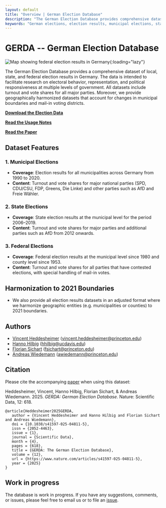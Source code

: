 ```yaml
---
layout: default
title: "Overview | German Election Database"
description: "The German Election Database provides comprehensive datasets of local, state, and federal election results in Germany for research on electoral behavior. Bundestagswahlergebnissen, Landeswahlergebnissen und Kommunalwahlergebnissen in Deutschland, die die Forschung zu Wahlverhalten, politischer Repräsentation und politischer Reaktionsfähigkeit ermöglicht."
keywords: "German elections, election results, municipal elections, state elections, federal elections, political science data, GERDA, Deutsche Wahlen, Wahlergebnisse, Kommunalwahlen, Landtagswahlen, Bundestagswahlen, Politikwissenschaftliche Daten"
---
```


# GERDA -- German Election Database

<meta name="viewport" content="width=device-width, initial-scale=1.0">
<meta name="author" content="Hanno Hilbig, Vincent Heddesheimer, Florian Sichart, Andreas Wiedemann">
<meta property="og:title" content="GERDA: German Election Database">
<meta property="og:image" content="https://german-elections.com/assets/images/map_elec_fed_combined.png"><meta property="og:url" content="https://german-elections.com/">
<meta name="twitter:card" content="summary_large_image">
<link rel="canonical" href="https://german-elections.com/">

<script type="application/ld+json">
{
  "@context": "https://schema.org",
  "@type": "Dataset",
  "name": "GERDA -- German Election Database",
  "description": "Comprehensive dataset of local, state, and federal election results in Germany, facilitating research on electoral behavior, representation, and political responsiveness. Umfassende Datenbank von: Bundestagswahlergebnissen, Landeswahlergebnissen und Kommunalwahlergebnissen in Deutschland, die die Forschung zu Wahlverhalten, politischer Repräsentation und politischer Reaktionsfähigkeit ermöglicht.",
  "url": "https://german-elections.com",
  "creator": {
    "@type": "Person",
    "name": ["Hanno Hilbig", "Vincent Heddesheimer", "Florian Sichart", "Andreas Wiedemann"]
  },
  "license": "https://creativecommons.org/licenses/by/4.0/",
  "keywords": "German elections, election results, municipal elections, state elections, federal elections, political science data, GERDA, Deutsche Wahlen, Wahlergebnisse, Kommunalwahlen, Landtagswahlen, Bundestagswahlen, Politikwissenschaftliche Daten"
}
</script>

![](/assets/images/map_elec_fed_combined.png "Map showing federal election results in Germany"){:loading="lazy"}

The German Election Database provides a comprehensive dataset of local, state, and federal election results in Germany. The data is intended to facilitate research on electoral behavior, representation, and political responsiveness at multiple levels of government. All datasets include turnout and vote shares for all major parties. Moreover, we provide geographically harmonized datasets that account for changes in municipal boundaries and mail-in voting districts.

**[Download the Election Data](election-data.md)**

**[Read the Usage Notes](usage_notes.md)**

**[Read the Paper](https://www.nature.com/articles/s41597-025-04811-5)**

## Dataset Features

### 1. Municipal Elections

- **Coverage**: Election results for all municipalities across Germany from 1990 to 2020.
- **Content**: Turnout and vote shares for major national parties (SPD, CDU/CSU, FDP, Greens, Die Linke) and other parties such as AfD and Freie Wähler.

### 2. State Elections

- **Coverage**: State election results at the municipal level for the period 2006–2019.
- **Content**: Turnout and vote shares for major parties and additional parties such as AfD from 2012 onwards.

### 3. Federal Elections

- **Coverage**: Federal election results at the municipal level since 1980 and county level since 1953.
- **Content**: Turnout and vote shares for all parties that have contested elections, with special handling of mail-in votes.

## Harmonization to 2021 Boundaries

- We also provide all election results datasets in an adjusted format where we harmonize geographic entities (e.g. municipalities or counties) to 2021 boundaries.

<!---

For some reason the link cannot start with a / 
See below...

\title{\onehalfspacing German Election Database}
\author{
    Vincent Heddesheimer\thanks{Ph.D. Candidate, Department of Politics, Princeton University. Email: \texttt{vincent.heddesheimer@princeton.edu}.} \hspace{0.5cm}
    Hanno Hilbig\thanks{Assistant Professor, Department of Political Science, UC Davis. Email: \texttt{hhilbig@ucdavis.edu}.} \hspace{0.5cm}
    Florian Sichart\thanks{Ph.D. Candidate, Department of Politics, Princeton University. Email: \texttt{fsichart@princeton.edu}.} \hspace{0.5cm}
    Andreas Wiedemann\thanks{Assistant Professor, Department of Politics, Princeton University. Email: \texttt{awiedemann@princeton.edu}.}

However when setting the path in the subpage, it needs to start with a /
Weird...

-->

## Authors

- [Vincent Heddesheimer](https://vincentheddesheimer.github.io/) (<vincent.heddesheimer@princeton.edu>)
- [Hanno Hilbig](https://www.hannohilbig.com/) (<hhilbig@ucdavis.edu>)
- [Florian Sichart](https://politics.princeton.edu/people/florian-sichart) (<fsichart@princeton.edu>)
- [Andreas Wiedemann](https://www.abwiedemann.com/) (<awiedemann@princeton.edu>)

## Citation

Please cite the accompanying [paper](https://www.nature.com/articles/s41597-025-04811-5) when using this dataset:

Heddesheimer, Vincent, Hanno Hilbig, Florian Sichart, & Andreas Wiedemann. 2025. *GERDA: German Election Database*. Nature: Scientific Data, 12: 618.

```
@article{Heddesheimer2025GERDA,
   author = {Vincent Heddesheimer and Hanno Hilbig and Florian Sichart and Andreas Wiedemann},
   doi = {10.1038/s41597-025-04811-5},
   issn = {2052-4463},
   issue = {1},
   journal = {Scientific Data},
   month = {4},
   pages = {618},
   title = {GERDA: The German Election Database},
   volume = {12},
   url = {https://www.nature.com/articles/s41597-025-04811-5},
   year = {2025}
}
```

## Work in progress

The database is work in progress. If you have any suggestions, comments, or issues, please feel free to email us or to file an [issue](https://github.com/awiedem/awiedem.github.io/issues).
